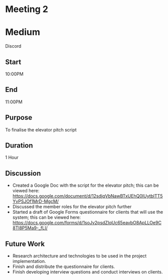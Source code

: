 # Meeting 2

# Medium
Discord

## Start
10:00PM

## End
11:00PM

## Purpose
To finalise the elevator pitch script

## Duration
1 Hour

## Discussion
- Created a Google Doc with the script for the elevator pitch; this can be viewed here: https://docs.google.com/document/d/12sdjqVbNawBTxUEhQ0IUytblTT5YvPSJOf1MrD-MgcM/
- Discussed the member roles for the elevator pitch further
- Started a draft of Google Forms questionnaire for clients that will use the system; this can be viewed here: https://docs.google.com/forms/d/1soJv2psdZIqUc65eavbO8ApLLOe9C8Tl8P5Ma9-_fLI/

## Future Work
- Research architecture and technologies to be used in the project implementation.
- Finish and distribute the questionnaire for clients.
- Finish developing interview questions and conduct interviews on clients.
